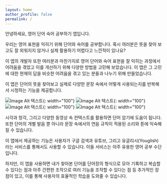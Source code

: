 ```yaml
---
layout: home
author_profile: false
permalink: /
---
```



안녕하세요, 영어 단어 숙어 공부하기 앱입니다.

우리는 영어 표현을 익히기 위해 단어와 숙어를 공부합니다. 혹시 여러분은 뜻을 찾아 보고도 잘 외워지지 않거나 실제 활용하기 어렵다고 느낀적이 있나요?

이 앱의 개발자 또한 여러분과 마찬가지로 영어 단어와 숙어 표현을 잘 익히는 과정에서 어려움을 겪었고 이를 개선하기 위해 다양한 방법을 고민해 보았습니다.
이 앱은 그 고민에 대한 현재의 답을 비슷한 어려움을 겪고 있는 분들과 나누기 위해 만들었습니다.

이 앱은 단어의 뜻을 찾아보고 실제로 다양한 문장 속에서 어떻게 사용되는지를 반복해서 시청하는 기능을 제공합니다.

![Image Alt 텍스트](/assets/images/example_home.png){: width="100"}
![Image Alt 텍스트](/assets/images/example_meaning_next_of_kin.png){: width="100"}
![Image Alt 텍스트](/assets/images/example_video_next_of_kin.png){: width="100"}
![Image Alt 텍스트](/assets/images/example_image_stain.png){: width="100"}


시각과 청각, 그리고 다양한 동영상 속 컨텍스트를 활용하면 단어 암기에 도움이 됩니다. 또한 단어의 개별 발음 뿐 아니라 문장 속에서의 연음 규칙이 적용된 소리와 톤에 익숙해 질 수 있습니다.

이 앱에서 제공하는 기능은 사용자가 구글 검색과 유튜브, 그리고 유글리시(Youglish)라는 서비스를 통해서도 사용할 수 있습니다. 이들 서비스는 아주 유용한 영어 공부 수단입니다.

하지만, 이 앱을 사용하면 내가 찾아본 단어를 단어장의 형식으로 모아 기록하고 복습할 수 있다는 점과 아주 간편한 조작으로 여러 기능을 조작할 수 있다는 점 등 추가적인 장점이 있고, 이를 통해 사용자의 효율적인 학습을 도와줄 수 있습니다.
